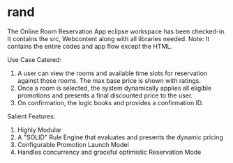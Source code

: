 # rand

The Online Room Reservation App eclipse workspace has been checked-in. It contains the src, Webcontent along with all libraries needed. Note: It contains the entire codes and app flow except the HTML.


Use Case Catered:

1. A user can view the rooms and available time slots for reservation against those rooms. The max base price is shown with ratings.
2. Once a room is selected, the system dynamically applies all eligible promotions and presents a final discounted price to the user.
3. On confirmation, the logic books and provides a confirmation ID.

Salient Features:

1. Highly Modular
2. A "SOLID" Rule Engine that evaluates and presents the dynamic pricing
3. Configurable Promotion Launch Model
4. Handles concurrency and graceful optimistic Reservation Mode
